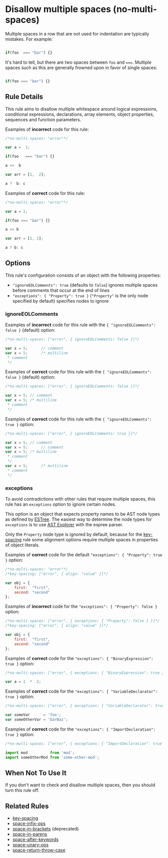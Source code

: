 # Disallow multiple spaces (no-multi-spaces)

Multiple spaces in a row that are not used for indentation are typically mistakes. For example:

```js

if(foo  === "bar") {}

```

It's hard to tell, but there are two spaces between `foo` and `===`. Multiple spaces such as this are generally frowned upon in favor of single spaces:

```js

if(foo === "bar") {}

```

## Rule Details

This rule aims to disallow multiple whitespace around logical expressions, conditional expressions, declarations, array elements, object properties, sequences and function parameters.

Examples of **incorrect** code for this rule:

```js
/*no-multi-spaces: "error"*/

var a =  1;

if(foo   === "bar") {}

a <<  b

var arr = [1,  2];

a ?  b: c
```

Examples of **correct** code for this rule:

```js
/*no-multi-spaces: "error"*/

var a = 1;

if(foo === "bar") {}

a << b

var arr = [1, 2];

a ? b: c
```

## Options

This rule's configuration consists of an object with the following properties:

* `"ignoreEOLComments": true` (defaults to `false`) ignores multiple spaces before comments that occur at the end of lines
* `"exceptions": { "Property": true }` (`"Property"` is the only node specified by default) specifies nodes to ignore

### ignoreEOLComments

Examples of **incorrect** code for this rule with the `{ "ignoreEOLComments": false }` (default) option:

```js
/*no-multi-spaces: ["error", { ignoreEOLComments: false }]*/

var x = 5;      // comment
var x = 5;      /* multiline
 * comment
 */
```

Examples of **correct** code for this rule with the `{ "ignoreEOLComments": false }` (default) option:

```js
/*no-multi-spaces: ["error", { ignoreEOLComments: false }]*/

var x = 5; // comment
var x = 5; /* multiline
 * comment
 */
```

Examples of **correct** code for this rule with the `{ "ignoreEOLComments": true }` option:

```js
/*no-multi-spaces: ["error", { ignoreEOLComments: true }]*/

var x = 5; // comment
var x = 5;      // comment
var x = 5; /* multiline
 * comment
 */
var x = 5;      /* multiline
 * comment
 */
```

### exceptions

To avoid contradictions with other rules that require multiple spaces, this rule has an `exceptions` option to ignore certain nodes.

This option is an object that expects property names to be AST node types as defined by [ESTree](https://github.com/estree/estree). The easiest way to determine the node types for `exceptions` is to use [AST Explorer](https://astexplorer.net/) with the espree parser.

Only the `Property` node type is ignored by default, because for the [key-spacing](key-spacing.md) rule some alignment options require multiple spaces in properties of object literals.

Examples of **correct** code for the default `"exceptions": { "Property": true }` option:

```js
/*no-multi-spaces: "error"*/
/*key-spacing: ["error", { align: "value" }]*/

var obj = {
    first:  "first",
    second: "second"
};
```

Examples of **incorrect** code for the `"exceptions": { "Property": false }` option:

```js
/*no-multi-spaces: ["error", { exceptions: { "Property": false } }]*/
/*key-spacing: ["error", { align: "value" }]*/

var obj = {
    first:  "first",
    second: "second"
};
```

Examples of **correct** code for the `"exceptions": { "BinaryExpression": true }` option:

```js
/*no-multi-spaces: ["error", { exceptions: { "BinaryExpression": true } }]*/

var a = 1  *  2;
```

Examples of **correct** code for the `"exceptions": { "VariableDeclarator": true }` option:

```js
/*no-multi-spaces: ["error", { exceptions: { "VariableDeclarator": true } }]*/

var someVar      = 'foo';
var someOtherVar = 'barBaz';
```

Examples of **correct** code for the `"exceptions": { "ImportDeclaration": true }` option:

```js
/*no-multi-spaces: ["error", { exceptions: { "ImportDeclaration": true } }]*/

import mod          from 'mod';
import someOtherMod from 'some-other-mod';
```

## When Not To Use It

If you don't want to check and disallow multiple spaces, then you should turn this rule off.

## Related Rules

* [key-spacing](key-spacing.md)
* [space-infix-ops](space-infix-ops.md)
* [space-in-brackets](space-in-brackets.md) (deprecated)
* [space-in-parens](space-in-parens.md)
* [space-after-keywords](space-after-keywords.md)
* [space-unary-ops](space-unary-ops.md)
* [space-return-throw-case](space-return-throw-case.md)
